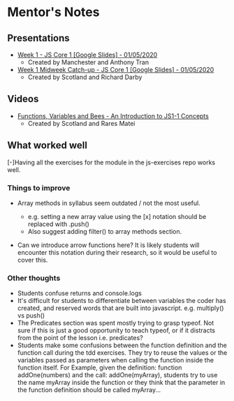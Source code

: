 # Mentor's Notes

## Presentations

- [Week 1 - JS Core 1 [Google Slides] - 01/05/2020](https://drive.google.com/open?id=1NFMenLrQ5B5UhU7HJAf9_xQxXHs2Md0pN3ENynuhjJ0)
  - Created by Manchester and Anthony Tran
- [Week 1 Midweek Catch-up - JS Core 1 [Google Slides] - 01/05/2020](https://docs.google.com/presentation/d/1oscN2HfvQMKFkkQ1UBfGhP274S6fPT9f02Ibys1OW1E/edit#slide=id.p)
  - Created by Scotland and Richard Darby

## Videos

- [Functions, Variables and Bees - An Introduction to JS1-1 Concepts](https://youtu.be/58zaP4gumpA)
  - Created by Scotland and Rares Matei

## What worked well

[-]Having all the exercises for the module in the js-exercises repo works well.

### Things to improve

- Array methods in syllabus seem outdated / not the most useful.

  - e.g. setting a new array value using the [x] notation should be replaced with .push()
  - Also suggest adding filter() to array methods section.

- Can we introduce arrow functions here? It is likely students will encounter this notation during their research, so it would be useful to cover this.

### Other thoughts

- Students confuse returns and console.logs
- It's difficult for students to differentiate between variables the coder has created, and reserved words that are built into javascript. e.g. multiply() vs push()
- The Predicates section was spent mostly trying to grasp typeof. Not sure if this is just a good opportunity to teach typeof, or if it distracts from the point of the lesson i.e. predicates?
- Students make some confusions between the function definition and the function call during the tdd exercises. They try to reuse the values or the variables passed as parameters when calling the function inside the function itself. For Example, given the definition: function addOne(numbers) and the call: addOne(myArray), students try to use the name myArray inside the function or they think that the parameter in the function definition should be called myArray...
